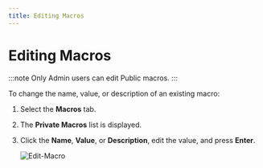 ```yaml
---
title: Editing Macros
---
```

# Editing Macros

:::note
Only Admin users can edit Public macros.
:::

To change the name, value, or description of an existing macro:

1. Select the **Macros** tab.
2. The **Private Macros** list is displayed.
3. Click the **Name**, **Value**, or **Description**, edit the value, and press **Enter**.
 
    ![Edit-Macro](/img/Edit-Macro.png)
